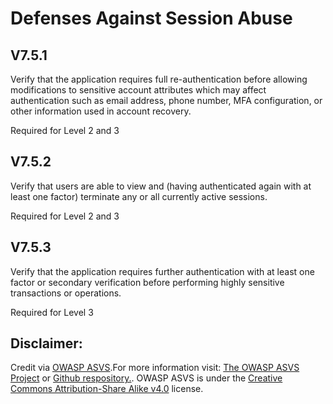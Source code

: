 #  Defenses Against Session Abuse
## V7.5.1
Verify that the application requires full re-authentication before allowing modifications to sensitive account attributes which may affect authentication such as email address, phone number, MFA configuration, or other information used in account recovery.
Required for Level 2 and 3
## V7.5.2
Verify that users are able to view and (having authenticated again with at least one factor) terminate any or all currently active sessions.
Required for Level 2 and 3
## V7.5.3
Verify that the application requires further authentication with at least one factor or secondary verification before performing highly sensitive transactions or operations.
Required for Level 3

## Disclaimer:
Credit via [OWASP ASVS](https://owasp.org/www-project-application-security-verification-standard/).For more information visit: [The OWASP ASVS Project](https://owasp.org/www-project-application-security-verification-standard/) or [Github respository.](https://github.com/OWASP/ASVS). OWASP ASVS is under the [Creative Commons Attribution-Share Alike v4.0](https://github.com/OWASP/ASVS/blob/v5.0.0/LICENSE.md) license.
